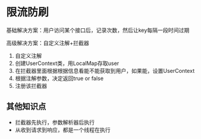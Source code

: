 # 限流防刷

基础解决方案：用户访问某个接口后，记录次数，然后让key每隔一段时间过期



高级解决方案：自定义注解+拦截器

1. 自定义注解
2. 创建UserContext类，用LocalMap存取user
3. 在拦截器里面根据根据信息看能不能获取到用户，如果能，设置UserContext
4. 根据注解参数，决定返回true or false
5. 注册该拦截器



## 其他知识点

- 拦截器先执行，参数解析器后执行
- 从收到请求到响应，都是一个线程在执行